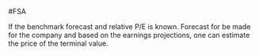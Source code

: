#FSA 

If the benchmark forecast and relative P/E is known. 
Forecast for be made for the company and based on the earnings projections, one can estimate the price of the terminal value. 
